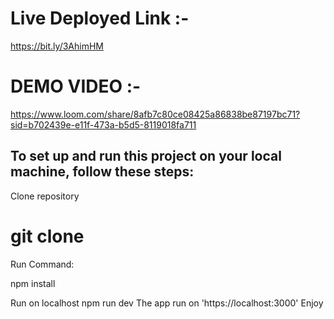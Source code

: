 # Live Deployed Link :-
https://bit.ly/3AhimHM


# DEMO VIDEO :-
 https://www.loom.com/share/8afb7c80ce08425a86838be87197bc71?sid=b702439e-e11f-473a-b5d5-8119018fa711 


## To set up and run this project on your local machine, follow these steps:


Clone repository

# git clone 
Run Command:

npm install

Run on localhost
npm run dev
The app run on 'https://localhost:3000'
Enjoy
